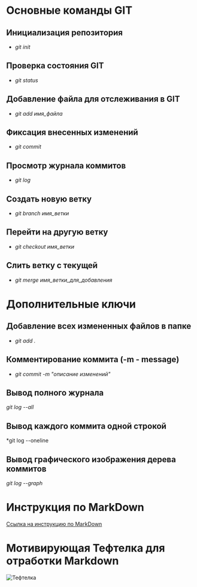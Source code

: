 # Основные команды GIT
## Инициализация репозитория
* *git init*

## Проверка состояния GIT
* *git status*

## Добавление файла для отслеживания в GIT
* *git add имя_файла*

## Фиксация внесенных изменений
* *git commit*

## Просмотр журнала коммитов
* *git log*

## Создать новую ветку
* *git branch имя_ветки*

## Перейти на другую ветку
* *git checkout имя_ветки*

## Слить ветку с текущей
* *git merge имя_ветки_для_добавления*

# Дополнительные ключи
## Добавление всех измененных файлов в папке
* *git add .*
## Комментирование коммита (-m - message)
* *git commit -m "описание изменений"*
## Вывод полного журнала
*git log --all*
## Вывод каждого коммита одной строкой
*git log --oneline
## Вывод графического изображения дерева коммитов
*git log --graph*


# Инструкция по MarkDown
[Ссылка на инструкцию по MarkDown](https://www.markdownguide.org/basic-syntax/)

# Мотивирующая Тефтелка для отработки Markdown
![Тефтелка](teftelka.jpg)
